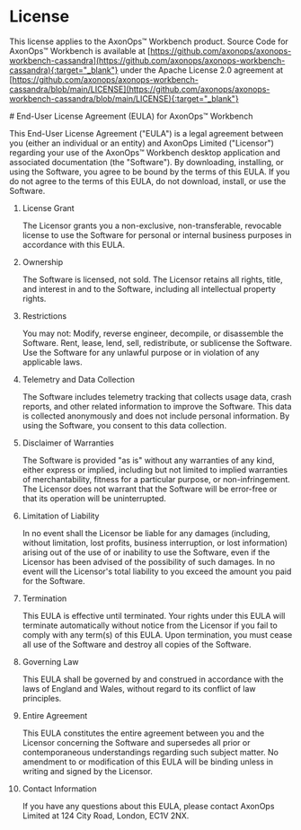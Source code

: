 # License

This license applies to the AxonOps™ Workbench product. Source Code for AxonOps™ Workbench is available at [https://github.com/axonops/axonops-workbench-cassandra](https://github.com/axonops/axonops-workbench-cassandra){:target="_blank"} under the Apache License 2.0 agreement at [https://github.com/axonops/axonops-workbench-cassandra/blob/main/LICENSE](https://github.com/axonops/axonops-workbench-cassandra/blob/main/LICENSE){:target="_blank"}

# End-User License Agreement (EULA) for AxonOps™ Workbench

This End-User License Agreement ("EULA") is a legal agreement between you (either an individual or an entity) and AxonOps Limited ("Licensor") regarding your use of the AxonOps™ Workbench desktop application and associated documentation (the "Software"). By downloading, installing, or using the Software, you agree to be bound by the terms of this EULA. If you do not agree to the terms of this EULA, do not download, install, or use the Software.

1. License Grant

    The Licensor grants you a non-exclusive, non-transferable, revocable license to use the Software for personal or internal business purposes in accordance with this EULA.

2. Ownership

    The Software is licensed, not sold. The Licensor retains all rights, title, and interest in and to the Software, including all intellectual property rights.

3. Restrictions

    You may not:
    Modify, reverse engineer, decompile, or disassemble the Software.
    Rent, lease, lend, sell, redistribute, or sublicense the Software.
    Use the Software for any unlawful purpose or in violation of any applicable laws.

4. Telemetry and Data Collection

    The Software includes telemetry tracking that collects usage data, crash reports, and other related information to improve the Software. This data is collected anonymously and does not include personal information. By using the Software, you consent to this data collection.

5. Disclaimer of Warranties

    The Software is provided "as is" without any warranties of any kind, either express or implied, including but not limited to implied warranties of merchantability, fitness for a particular purpose, or non-infringement. The Licensor does not warrant that the Software will be error-free or that its operation will be uninterrupted.

6. Limitation of Liability

    In no event shall the Licensor be liable for any damages (including, without limitation, lost profits, business interruption, or lost information) arising out of the use of or inability to use the Software, even if the Licensor has been advised of the possibility of such damages. In no event will the Licensor's total liability to you exceed the amount you paid for the Software.

7. Termination

    This EULA is effective until terminated. Your rights under this EULA will terminate automatically without notice from the Licensor if you fail to comply with any term(s) of this EULA. Upon termination, you must cease all use of the Software and destroy all copies of the Software.

8. Governing Law

    This EULA shall be governed by and construed in accordance with the laws of England and Wales, without regard to its conflict of law principles.

9. Entire Agreement

    This EULA constitutes the entire agreement between you and the Licensor concerning the Software and supersedes all prior or contemporaneous understandings regarding such subject matter. No amendment to or modification of this EULA will be binding unless in writing and signed by the Licensor.

10. Contact Information

    If you have any questions about this EULA, please contact AxonOps Limited at 124 City Road, London, EC1V 2NX.
